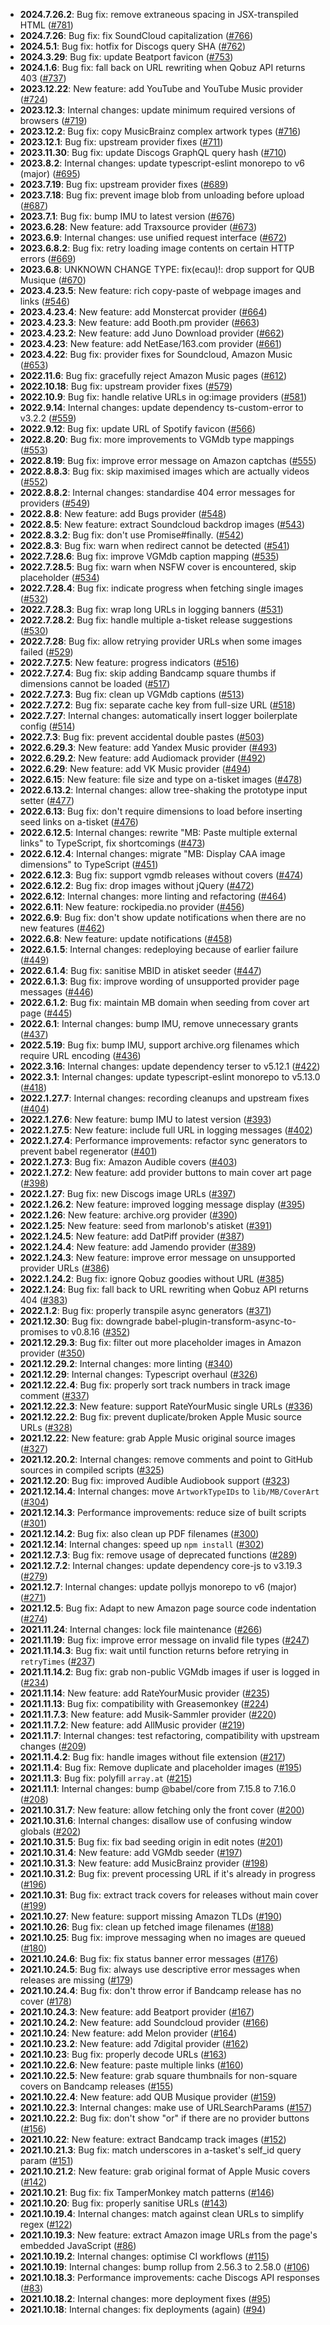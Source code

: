 - **2024.7.26.2**: Bug fix: remove extraneous spacing in JSX-transpiled HTML ([#781](https://github.com/ROpdebee/mb-userscripts/pull/781))
- **2024.7.26**: Bug fix: fix SoundCloud capitalization ([#766](https://github.com/ROpdebee/mb-userscripts/pull/766))
- **2024.5.1**: Bug fix: hotfix for Discogs query SHA ([#762](https://github.com/ROpdebee/mb-userscripts/pull/762))
- **2024.3.29**: Bug fix: update Beatport favicon ([#753](https://github.com/ROpdebee/mb-userscripts/pull/753))
- **2024.1.6**: Bug fix: fall back on URL rewriting when Qobuz API returns 403 ([#737](https://github.com/ROpdebee/mb-userscripts/pull/737))
- **2023.12.22**: New feature: add YouTube and YouTube Music provider ([#724](https://github.com/ROpdebee/mb-userscripts/pull/724))
- **2023.12.3**: Internal changes: update minimum required versions of browsers ([#719](https://github.com/ROpdebee/mb-userscripts/pull/719))
- **2023.12.2**: Bug fix: copy MusicBrainz complex artwork types ([#716](https://github.com/ROpdebee/mb-userscripts/pull/716))
- **2023.12.1**: Bug fix: upstream provider fixes ([#711](https://github.com/ROpdebee/mb-userscripts/pull/711))
- **2023.11.30**: Bug fix: update Discogs GraphQL query hash ([#710](https://github.com/ROpdebee/mb-userscripts/pull/710))
- **2023.8.2**: Internal changes: update typescript-eslint monorepo to v6 (major) ([#695](https://github.com/ROpdebee/mb-userscripts/pull/695))
- **2023.7.19**: Bug fix: upstream provider fixes ([#689](https://github.com/ROpdebee/mb-userscripts/pull/689))
- **2023.7.18**: Bug fix: prevent image blob from unloading before upload ([#687](https://github.com/ROpdebee/mb-userscripts/pull/687))
- **2023.7.1**: Bug fix: bump IMU to latest version ([#676](https://github.com/ROpdebee/mb-userscripts/pull/676))
- **2023.6.28**: New feature: add Traxsource provider ([#673](https://github.com/ROpdebee/mb-userscripts/pull/673))
- **2023.6.9**: Internal changes: use unified request interface ([#672](https://github.com/ROpdebee/mb-userscripts/pull/672))
- **2023.6.8.2**: Bug fix: retry loading image contents on certain HTTP errors ([#669](https://github.com/ROpdebee/mb-userscripts/pull/669))
- **2023.6.8**: UNKNOWN CHANGE TYPE: fix(ecau)!: drop support for QUB Musique ([#670](https://github.com/ROpdebee/mb-userscripts/pull/670))
- **2023.4.23.5**: New feature: rich copy-paste of webpage images and links ([#546](https://github.com/ROpdebee/mb-userscripts/pull/546))
- **2023.4.23.4**: New feature: add Monstercat provider ([#664](https://github.com/ROpdebee/mb-userscripts/pull/664))
- **2023.4.23.3**: New feature: add Booth.pm provider ([#663](https://github.com/ROpdebee/mb-userscripts/pull/663))
- **2023.4.23.2**: New feature: add Juno Download provider ([#662](https://github.com/ROpdebee/mb-userscripts/pull/662))
- **2023.4.23**: New feature: add NetEase/163.com provider ([#661](https://github.com/ROpdebee/mb-userscripts/pull/661))
- **2023.4.22**: Bug fix: provider fixes for Soundcloud, Amazon Music ([#653](https://github.com/ROpdebee/mb-userscripts/pull/653))
- **2022.11.6**: Bug fix: gracefully reject Amazon Music pages ([#612](https://github.com/ROpdebee/mb-userscripts/pull/612))
- **2022.10.18**: Bug fix: upstream provider fixes ([#579](https://github.com/ROpdebee/mb-userscripts/pull/579))
- **2022.10.9**: Bug fix: handle relative URLs in og:image providers ([#581](https://github.com/ROpdebee/mb-userscripts/pull/581))
- **2022.9.14**: Internal changes: update dependency ts-custom-error to v3.2.2 ([#559](https://github.com/ROpdebee/mb-userscripts/pull/559))
- **2022.9.12**: Bug fix: update URL of Spotify favicon ([#566](https://github.com/ROpdebee/mb-userscripts/pull/566))
- **2022.8.20**: Bug fix: more improvements to VGMdb type mappings ([#553](https://github.com/ROpdebee/mb-userscripts/pull/553))
- **2022.8.19**: Bug fix: improve error message on Amazon captchas ([#555](https://github.com/ROpdebee/mb-userscripts/pull/555))
- **2022.8.8.3**: Bug fix: skip maximised images which are actually videos ([#552](https://github.com/ROpdebee/mb-userscripts/pull/552))
- **2022.8.8.2**: Internal changes: standardise 404 error messages for providers ([#549](https://github.com/ROpdebee/mb-userscripts/pull/549))
- **2022.8.8**: New feature: add Bugs provider ([#548](https://github.com/ROpdebee/mb-userscripts/pull/548))
- **2022.8.5**: New feature: extract Soundcloud backdrop images ([#543](https://github.com/ROpdebee/mb-userscripts/pull/543))
- **2022.8.3.2**: Bug fix: don't use Promise#finally. ([#542](https://github.com/ROpdebee/mb-userscripts/pull/542))
- **2022.8.3**: Bug fix: warn when redirect cannot be detected ([#541](https://github.com/ROpdebee/mb-userscripts/pull/541))
- **2022.7.28.6**: Bug fix: improve VGMdb caption mapping ([#535](https://github.com/ROpdebee/mb-userscripts/pull/535))
- **2022.7.28.5**: Bug fix: warn when NSFW cover is encountered, skip placeholder ([#534](https://github.com/ROpdebee/mb-userscripts/pull/534))
- **2022.7.28.4**: Bug fix: indicate progress when fetching single images ([#532](https://github.com/ROpdebee/mb-userscripts/pull/532))
- **2022.7.28.3**: Bug fix: wrap long URLs in logging banners ([#531](https://github.com/ROpdebee/mb-userscripts/pull/531))
- **2022.7.28.2**: Bug fix: handle multiple a-tisket release suggestions ([#530](https://github.com/ROpdebee/mb-userscripts/pull/530))
- **2022.7.28**: Bug fix: allow retrying provider URLs when some images failed ([#529](https://github.com/ROpdebee/mb-userscripts/pull/529))
- **2022.7.27.5**: New feature: progress indicators ([#516](https://github.com/ROpdebee/mb-userscripts/pull/516))
- **2022.7.27.4**: Bug fix: skip adding Bandcamp square thumbs if dimensions cannot be loaded ([#517](https://github.com/ROpdebee/mb-userscripts/pull/517))
- **2022.7.27.3**: Bug fix: clean up VGMdb captions ([#513](https://github.com/ROpdebee/mb-userscripts/pull/513))
- **2022.7.27.2**: Bug fix: separate cache key from full-size URL ([#518](https://github.com/ROpdebee/mb-userscripts/pull/518))
- **2022.7.27**: Internal changes: automatically insert logger boilerplate config ([#514](https://github.com/ROpdebee/mb-userscripts/pull/514))
- **2022.7.3**: Bug fix: prevent accidental double pastes ([#503](https://github.com/ROpdebee/mb-userscripts/pull/503))
- **2022.6.29.3**: New feature: add Yandex Music provider ([#493](https://github.com/ROpdebee/mb-userscripts/pull/493))
- **2022.6.29.2**: New feature: add Audiomack provider ([#492](https://github.com/ROpdebee/mb-userscripts/pull/492))
- **2022.6.29**: New feature: add VK Music provider ([#494](https://github.com/ROpdebee/mb-userscripts/pull/494))
- **2022.6.15**: New feature: file size and type on a-tisket images ([#478](https://github.com/ROpdebee/mb-userscripts/pull/478))
- **2022.6.13.2**: Internal changes: allow tree-shaking the prototype input setter ([#477](https://github.com/ROpdebee/mb-userscripts/pull/477))
- **2022.6.13**: Bug fix: don't require dimensions to load before inserting seed links on a-tisket ([#476](https://github.com/ROpdebee/mb-userscripts/pull/476))
- **2022.6.12.5**: Internal changes: rewrite "MB: Paste multiple external links" to TypeScript, fix shortcomings ([#473](https://github.com/ROpdebee/mb-userscripts/pull/473))
- **2022.6.12.4**: Internal changes: migrate "MB: Display CAA image dimensions" to TypeScript ([#451](https://github.com/ROpdebee/mb-userscripts/pull/451))
- **2022.6.12.3**: Bug fix: support vgmdb releases without covers ([#474](https://github.com/ROpdebee/mb-userscripts/pull/474))
- **2022.6.12.2**: Bug fix: drop images without jQuery ([#472](https://github.com/ROpdebee/mb-userscripts/pull/472))
- **2022.6.12**: Internal changes: more linting and refactoring ([#464](https://github.com/ROpdebee/mb-userscripts/pull/464))
- **2022.6.11**: New feature: rockipedia.no provider ([#456](https://github.com/ROpdebee/mb-userscripts/pull/456))
- **2022.6.9**: Bug fix: don't show update notifications when there are no new features ([#462](https://github.com/ROpdebee/mb-userscripts/pull/462))
- **2022.6.8**: New feature: update notifications ([#458](https://github.com/ROpdebee/mb-userscripts/pull/458))
- **2022.6.1.5**: Internal changes: redeploying because of earlier failure ([#449](https://github.com/ROpdebee/mb-userscripts/pull/449))
- **2022.6.1.4**: Bug fix: sanitise MBID in atisket seeder ([#447](https://github.com/ROpdebee/mb-userscripts/pull/447))
- **2022.6.1.3**: Bug fix: improve wording of unsupported provider page messages ([#446](https://github.com/ROpdebee/mb-userscripts/pull/446))
- **2022.6.1.2**: Bug fix: maintain MB domain when seeding from cover art page ([#445](https://github.com/ROpdebee/mb-userscripts/pull/445))
- **2022.6.1**: Internal changes: bump IMU, remove unnecessary grants ([#437](https://github.com/ROpdebee/mb-userscripts/pull/437))
- **2022.5.19**: Bug fix: bump IMU, support archive.org filenames which require URL encoding ([#436](https://github.com/ROpdebee/mb-userscripts/pull/436))
- **2022.3.16**: Internal changes: update dependency terser to v5.12.1 ([#422](https://github.com/ROpdebee/mb-userscripts/pull/422))
- **2022.3.1**: Internal changes: update typescript-eslint monorepo to v5.13.0 ([#418](https://github.com/ROpdebee/mb-userscripts/pull/418))
- **2022.1.27.7**: Internal changes: recording cleanups and upstream fixes ([#404](https://github.com/ROpdebee/mb-userscripts/pull/404))
- **2022.1.27.6**: New feature: bump IMU to latest version ([#393](https://github.com/ROpdebee/mb-userscripts/pull/393))
- **2022.1.27.5**: New feature: include full URL in logging messages ([#402](https://github.com/ROpdebee/mb-userscripts/pull/402))
- **2022.1.27.4**: Performance improvements: refactor sync generators to prevent babel regenerator ([#401](https://github.com/ROpdebee/mb-userscripts/pull/401))
- **2022.1.27.3**: Bug fix: Amazon Audible covers ([#403](https://github.com/ROpdebee/mb-userscripts/pull/403))
- **2022.1.27.2**: New feature: add provider buttons to main cover art page ([#398](https://github.com/ROpdebee/mb-userscripts/pull/398))
- **2022.1.27**: Bug fix: new Discogs image URLs ([#397](https://github.com/ROpdebee/mb-userscripts/pull/397))
- **2022.1.26.2**: New feature: improved logging message display ([#395](https://github.com/ROpdebee/mb-userscripts/pull/395))
- **2022.1.26**: New feature: archive.org provider ([#390](https://github.com/ROpdebee/mb-userscripts/pull/390))
- **2022.1.25**: New feature: seed from marlonob's atisket ([#391](https://github.com/ROpdebee/mb-userscripts/pull/391))
- **2022.1.24.5**: New feature: add DatPiff provider ([#387](https://github.com/ROpdebee/mb-userscripts/pull/387))
- **2022.1.24.4**: New feature: add Jamendo provider ([#389](https://github.com/ROpdebee/mb-userscripts/pull/389))
- **2022.1.24.3**: New feature: improve error message on unsupported provider URLs ([#386](https://github.com/ROpdebee/mb-userscripts/pull/386))
- **2022.1.24.2**: Bug fix: ignore Qobuz goodies without URL ([#385](https://github.com/ROpdebee/mb-userscripts/pull/385))
- **2022.1.24**: Bug fix: fall back to URL rewriting when Qobuz API returns 404 ([#383](https://github.com/ROpdebee/mb-userscripts/pull/383))
- **2022.1.2**: Bug fix: properly transpile async generators ([#371](https://github.com/ROpdebee/mb-userscripts/pull/371))
- **2021.12.30**: Bug fix: downgrade babel-plugin-transform-async-to-promises to v0.8.16 ([#352](https://github.com/ROpdebee/mb-userscripts/pull/352))
- **2021.12.29.3**: Bug fix: filter out more placeholder images in Amazon provider ([#350](https://github.com/ROpdebee/mb-userscripts/pull/350))
- **2021.12.29.2**: Internal changes: more linting ([#340](https://github.com/ROpdebee/mb-userscripts/pull/340))
- **2021.12.29**: Internal changes: Typescript overhaul ([#326](https://github.com/ROpdebee/mb-userscripts/pull/326))
- **2021.12.22.4**: Bug fix: properly sort track numbers in track image comment ([#337](https://github.com/ROpdebee/mb-userscripts/pull/337))
- **2021.12.22.3**: New feature: support RateYourMusic single URLs ([#336](https://github.com/ROpdebee/mb-userscripts/pull/336))
- **2021.12.22.2**: Bug fix: prevent duplicate/broken Apple Music source URLs ([#328](https://github.com/ROpdebee/mb-userscripts/pull/328))
- **2021.12.22**: New feature: grab Apple Music original source images ([#327](https://github.com/ROpdebee/mb-userscripts/pull/327))
- **2021.12.20.2**: Internal changes: remove comments and point to GitHub sources in compiled scripts ([#325](https://github.com/ROpdebee/mb-userscripts/pull/325))
- **2021.12.20**: Bug fix: improved Audible Audiobook support ([#323](https://github.com/ROpdebee/mb-userscripts/pull/323))
- **2021.12.14.4**: Internal changes: move `ArtworkTypeIDs` to `lib/MB/CoverArt` ([#304](https://github.com/ROpdebee/mb-userscripts/pull/304))
- **2021.12.14.3**: Performance improvements: reduce size of built scripts ([#301](https://github.com/ROpdebee/mb-userscripts/pull/301))
- **2021.12.14.2**: Bug fix: also clean up PDF filenames ([#300](https://github.com/ROpdebee/mb-userscripts/pull/300))
- **2021.12.14**: Internal changes: speed up `npm install` ([#302](https://github.com/ROpdebee/mb-userscripts/pull/302))
- **2021.12.7.3**: Bug fix: remove usage of deprecated functions ([#289](https://github.com/ROpdebee/mb-userscripts/pull/289))
- **2021.12.7.2**: Internal changes: update dependency core-js to v3.19.3 ([#279](https://github.com/ROpdebee/mb-userscripts/pull/279))
- **2021.12.7**: Internal changes: update pollyjs monorepo to v6 (major) ([#271](https://github.com/ROpdebee/mb-userscripts/pull/271))
- **2021.12.5**: Bug fix: Adapt to new Amazon page source code indentation ([#274](https://github.com/ROpdebee/mb-userscripts/pull/274))
- **2021.11.24**: Internal changes: lock file maintenance ([#266](https://github.com/ROpdebee/mb-userscripts/pull/266))
- **2021.11.19**: Bug fix: improve error message on invalid file types ([#247](https://github.com/ROpdebee/mb-userscripts/pull/247))
- **2021.11.14.3**: Bug fix: wait until function returns before retrying in `retryTimes` ([#237](https://github.com/ROpdebee/mb-userscripts/pull/237))
- **2021.11.14.2**: Bug fix: grab non-public VGMdb images if user is logged in ([#234](https://github.com/ROpdebee/mb-userscripts/pull/234))
- **2021.11.14**: New feature: add RateYourMusic provider ([#235](https://github.com/ROpdebee/mb-userscripts/pull/235))
- **2021.11.13**: Bug fix: compatibility with Greasemonkey ([#224](https://github.com/ROpdebee/mb-userscripts/pull/224))
- **2021.11.7.3**: New feature: add Musik-Sammler provider ([#220](https://github.com/ROpdebee/mb-userscripts/pull/220))
- **2021.11.7.2**: New feature: add AllMusic provider ([#219](https://github.com/ROpdebee/mb-userscripts/pull/219))
- **2021.11.7**: Internal changes: test refactoring, compatibility with upstream changes ([#209](https://github.com/ROpdebee/mb-userscripts/pull/209))
- **2021.11.4.2**: Bug fix: handle images without file extension ([#217](https://github.com/ROpdebee/mb-userscripts/pull/217))
- **2021.11.4**: Bug fix: Remove duplicate and placeholder images ([#195](https://github.com/ROpdebee/mb-userscripts/pull/195))
- **2021.11.3**: Bug fix: polyfill `array.at` ([#215](https://github.com/ROpdebee/mb-userscripts/pull/215))
- **2021.11.1**: Internal changes: bump @babel/core from 7.15.8 to 7.16.0 ([#208](https://github.com/ROpdebee/mb-userscripts/pull/208))
- **2021.10.31.7**: New feature: allow fetching only the front cover ([#200](https://github.com/ROpdebee/mb-userscripts/pull/200))
- **2021.10.31.6**: Internal changes: disallow use of confusing window globals ([#202](https://github.com/ROpdebee/mb-userscripts/pull/202))
- **2021.10.31.5**: Bug fix: fix bad seeding origin in edit notes ([#201](https://github.com/ROpdebee/mb-userscripts/pull/201))
- **2021.10.31.4**: New feature: add VGMdb seeder ([#197](https://github.com/ROpdebee/mb-userscripts/pull/197))
- **2021.10.31.3**: New feature: add MusicBrainz provider ([#198](https://github.com/ROpdebee/mb-userscripts/pull/198))
- **2021.10.31.2**: Bug fix: prevent processing URL if it's already in progress ([#196](https://github.com/ROpdebee/mb-userscripts/pull/196))
- **2021.10.31**: Bug fix: extract track covers for releases without main cover ([#199](https://github.com/ROpdebee/mb-userscripts/pull/199))
- **2021.10.27**: New feature: support missing Amazon TLDs ([#190](https://github.com/ROpdebee/mb-userscripts/pull/190))
- **2021.10.26**: Bug fix: clean up fetched image filenames ([#188](https://github.com/ROpdebee/mb-userscripts/pull/188))
- **2021.10.25**: Bug fix: improve messaging when no images are queued ([#180](https://github.com/ROpdebee/mb-userscripts/pull/180))
- **2021.10.24.6**: Bug fix: fix status banner error messages ([#176](https://github.com/ROpdebee/mb-userscripts/pull/176))
- **2021.10.24.5**: Bug fix: always use descriptive error messages when releases are missing ([#179](https://github.com/ROpdebee/mb-userscripts/pull/179))
- **2021.10.24.4**: Bug fix: don't throw error if Bandcamp release has no cover ([#178](https://github.com/ROpdebee/mb-userscripts/pull/178))
- **2021.10.24.3**: New feature: add Beatport provider ([#167](https://github.com/ROpdebee/mb-userscripts/pull/167))
- **2021.10.24.2**: New feature: add Soundcloud provider ([#166](https://github.com/ROpdebee/mb-userscripts/pull/166))
- **2021.10.24**: New feature: add Melon provider ([#164](https://github.com/ROpdebee/mb-userscripts/pull/164))
- **2021.10.23.2**: New feature: add 7digital provider ([#162](https://github.com/ROpdebee/mb-userscripts/pull/162))
- **2021.10.23**: Bug fix: properly decode URLs ([#163](https://github.com/ROpdebee/mb-userscripts/pull/163))
- **2021.10.22.6**: New feature: paste multiple links ([#160](https://github.com/ROpdebee/mb-userscripts/pull/160))
- **2021.10.22.5**: New feature: grab square thumbnails for non-square covers on Bandcamp releases ([#155](https://github.com/ROpdebee/mb-userscripts/pull/155))
- **2021.10.22.4**: New feature: add QUB Musique provider ([#159](https://github.com/ROpdebee/mb-userscripts/pull/159))
- **2021.10.22.3**: Internal changes: make use of URLSearchParams ([#157](https://github.com/ROpdebee/mb-userscripts/pull/157))
- **2021.10.22.2**: Bug fix: don't show "or" if there are no provider buttons ([#156](https://github.com/ROpdebee/mb-userscripts/pull/156))
- **2021.10.22**: New feature: extract Bandcamp track images ([#152](https://github.com/ROpdebee/mb-userscripts/pull/152))
- **2021.10.21.3**: Bug fix: match underscores in a-tasket's self_id query param ([#151](https://github.com/ROpdebee/mb-userscripts/pull/151))
- **2021.10.21.2**: New feature: grab original format of Apple Music covers ([#142](https://github.com/ROpdebee/mb-userscripts/pull/142))
- **2021.10.21**: Bug fix: fix TamperMonkey match patterns ([#146](https://github.com/ROpdebee/mb-userscripts/pull/146))
- **2021.10.20**: Bug fix: properly sanitise URLs ([#143](https://github.com/ROpdebee/mb-userscripts/pull/143))
- **2021.10.19.4**: Internal changes: match against clean URLs to simplify regex ([#122](https://github.com/ROpdebee/mb-userscripts/pull/122))
- **2021.10.19.3**: New feature: extract Amazon image URLs from the page's embedded JavaScript ([#86](https://github.com/ROpdebee/mb-userscripts/pull/86))
- **2021.10.19.2**: Internal changes: optimise CI workflows ([#115](https://github.com/ROpdebee/mb-userscripts/pull/115))
- **2021.10.19**: Internal changes: bump rollup from 2.56.3 to 2.58.0 ([#106](https://github.com/ROpdebee/mb-userscripts/pull/106))
- **2021.10.18.3**: Performance improvements: cache Discogs API responses ([#83](https://github.com/ROpdebee/mb-userscripts/pull/83))
- **2021.10.18.2**: Internal changes: more deployment fixes ([#95](https://github.com/ROpdebee/mb-userscripts/pull/95))
- **2021.10.18**: Internal changes: fix deployments (again) ([#94](https://github.com/ROpdebee/mb-userscripts/pull/94))
